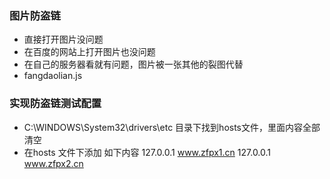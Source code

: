 ### 图片防盗链
- 直接打开图片没问题
- 在百度的网站上打开图片也没问题
- 在自己的服务器看就有问题，图片被一张其他的裂图代替
- fangdaolian.js


### 实现防盗链测试配置
- C:\WINDOWS\System32\drivers\etc 目录下找到hosts文件，里面内容全部清空
- 在hosts 文件下添加  如下内容
127.0.0.1       www.zfpx1.cn
127.0.0.1       www.zfpx2.cn

